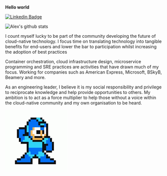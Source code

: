 **Hello world**

[![Linkedin Badge](https://img.shields.io/badge/-AlexJones-blue?style=flat-square&logo=Linkedin&logoColor=white&link=https://www.linkedin.com/in/alex-jones-a55ab422/)](https://www.linkedin.com/in/alex-jones-a55ab422/)


![Alex's github stats](https://github-readme-stats.vercel.app/api?username=AlexsJones&hide=["issues"]&show_icons=true)

I count myself lucky to be part of the community developing the future of cloud-native technology. I focus time on translating technology into tangible benefits for end-users and lower the bar to participation whilst increasing the adoption of best practices

Container orchestration, cloud infrastructure design, microservice programming and SRE practices are activities that have drawn much of my focus. Working for companies such as American Express, Microsoft, BSkyB, Beamery and more.

As an engineering leader, I believe it is my social responsibility and privilege to reciprocate knowledge and help provide opportunities to others. My ambition is to act as a force multiplier to help those without a voice within the cloud-native community and my own organisation to be heard.


<img align='left' src='https://raw.githubusercontent.com/AlexsJones/AlexsJones/master/tenor-2.gif' width='200"'>

</br>


